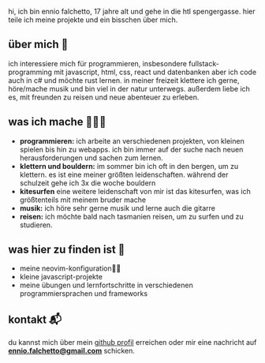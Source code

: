 hi, ich bin ennio falchetto, 17 jahre alt und gehe in die htl spengergasse. hier teile ich meine projekte und ein bisschen über mich.

## über mich 🌻

ich interessiere mich für programmieren, insbesondere fullstack-programming mit javascript, html, css, react und datenbanken aber ich code auch in c# und möchte rust lernen. in meiner freizeit klettere ich gerne, höre/mache musik und bin viel in der natur unterwegs. außerdem liebe ich es, mit freunden zu reisen und neue abenteuer zu erleben.

## was ich mache 🧑🏻‍💻

- **programmieren:** ich arbeite an verschiedenen projekten, von kleinen spielen bis hin zu webapps. ich bin immer auf der suche nach neuen herausforderungen und sachen zum lernen.
- **klettern und bouldern:** im sommer bin ich oft in den bergen, um zu klettern. es ist eine meiner größten leidenschaften. während der schulzeit gehe ich 3x die woche bouldern
- **kitesurfen** eine weitere leidenschaft von mir ist das kitesurfen, was ich größtenteils mit meinem bruder mache
- **musik:** ich höre sehr gerne musik und lerne auch die gitarre
- **reisen:** ich möchte bald nach tasmanien reisen, um zu surfen und zu studieren.

## was hier zu finden ist 📂

- meine neovim-konfiguration🏄‍♀
- kleine javascript-projekte
- meine übungen und lernfortschritte in verschiedenen programmiersprachen und frameworks

## kontakt 📬

du kannst mich über mein [github profil](https://github.com/falchetto2) erreichen oder mir eine nachricht auf **ennio.falchetto@gmail.com** schicken.
